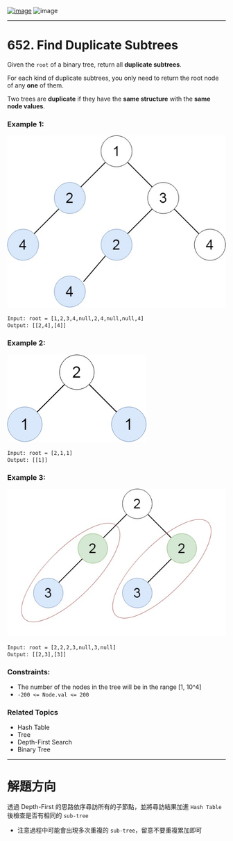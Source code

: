 [![image](https://img.shields.io/badge/Leetcode-Link-blue?logo=leetcode)](https://leetcode.com/problems/find-duplicate-subtrees/)
![image](https://img.shields.io/badge/Difficulty-Medium-yellow)

---

# 652. Find Duplicate Subtrees

Given the `root` of a binary tree, return all **duplicate subtrees**.

For each kind of duplicate subtrees, you only need to return the root node of any **one** of them.

Two trees are **duplicate** if they have the **same structure** with the **same node values**.

### Example 1:

![image](./image/e1.jpeg)

```
Input: root = [1,2,3,4,null,2,4,null,null,4]
Output: [[2,4],[4]]
```

### Example 2:

![image](./image/e2.jpeg)

```
Input: root = [2,1,1]
Output: [[1]]
```

### Example 3:

![image](./image/e33.jpeg)

```
Input: root = [2,2,2,3,null,3,null]
Output: [[2,3],[3]]
```

### Constraints:

- The number of the nodes in the tree will be in the range [1, 10^4]
- `-200 <= Node.val <= 200`

### Related Topics

- Hash Table
- Tree
- Depth-First Search
- Binary Tree
  
---

# 解題方向

透過 Depth-First 的思路依序尋訪所有的子節點，並將尋訪結果加進 `Hash Table` 後檢查是否有相同的 `sub-tree`

- 注意過程中可能會出現多次重複的 `sub-tree`，留意不要重複累加即可